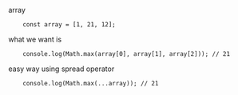 array

        const array = [1, 21, 12];

what we want is  
 
        console.log(Math.max(array[0], array[1], array[2])); // 21  

easy way using spread operator  

        console.log(Math.max(...array)); // 21

 
